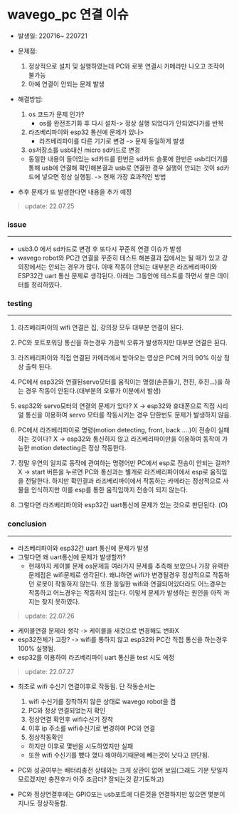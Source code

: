 # wavego_pc 연결 이슈

- 발생일: 220716~ 220721 
- 문제점: 
  1. 정상적으로 설치 및 실행하였는데 PC와 로봇 연결시 카메라만 나오고 조작이 불가능
  2. 아예 연결이 안되는 문제 발생

- 해결방법: 
  1. os 코드가 문제 인가?
      - os를 완전초기화 후 다시 설치-> 정상 실행 되었다가 안되었다가를 반복
  2. 라즈베리파이와 esp32 통신에 문제가 있나>
       - 라즈베리파이를 다른 기기로 변경 -> 문제 동일하게 발생
  3. os저장소를 usb대신 micro sd카드로 변경
    - 동일한 내용이 들어있는 sd카드를 한번은 sd카드 슬롯에 한번은 usb리더기를 통해 usb에 연결해 확인해본결과 usb로 연결한 경우 실행이 안되는 것이 sd카드에 넣으면 정상 실행됨.
    -> 현재 가장 효과적인 방법

- 추후 문제가 또 발생한다면 내용을 추가 예정

> update: 22.07.25

### issue <hr>

- usb3.0 에서 sd카드로 변경 후 또다시 꾸준히 연결 이슈가 발생
- wavego robot와  PC간 연결을 꾸준히 테스트 해본결과 집에서는 될 때가 있고 강의장에서는 안되는 경우가 많다. 이때 작동이 안되는 대부분은 라즈베리파이와 ESP32간 uart 통신 문제로 생각된다. 아래는 그동안에 테스트를 하면서 쌓은 데이터를 정리하였다.

### testing <hr>

1. 라즈베리파이의 wifi 연결은 집, 강의장 모두 대부분 연결이 된다.

2. PC와 포트포워딩 통신을 하는경우 가끔씩 오류가 발생하지만 대부분 연결은 된다.

3. 라즈베리파이와 직접 연결된 카메라에서 받아오는 영상은 PC에 거의 90% 이상 정상 출력 된다. 

4. PC에서 esp32와 연결된servo모터를 움직이는 명령(손흔들기, 전진, 후진...)을 하는 경우 작동이 안된다.(대부분의 오류가 이분에서 발생)
  1. esp32와 servo모터의 연결의 문제가 있다? X  → esp32와 휴대폰으로 직접 시리얼 통신을 이용하여 servo 모터를 작동시키는 경우 단한번도 문제가 발생하지 않음.
  2. PC에서 라즈베리파이로 명령(motion detecting, front, back ….)이 전송이 실패하는 것이다? X  → esp32와 통신하지 않고 라즈베리파이만을 이용하여 동작이 가능한 motion detecting은 정상 작동한다. 
  3. 정말 우연의 일치로 동작에 관여하는 명령어만 PC에서 esp로 전송이 안되는 걸까? X → start 버튼을 누르면 PC와 통신과는 별개로 라즈베리파이에서 esp로 움직임을 전달한다. 하지만 확인결과 라즈베리파이에서 작동하는 카메라는 정상적으로 사물을 인식하지만 이를 esp를 통한 움직임까지 전송이 되지 않는다.
  4. 그렇다면 라즈베리파이와 esp32간 uart통신에 문제가 있는 것으로 판단된다. (O)

### conclusion <hr>

- 라즈베리파이와 esp32간 uart 통신에 문제가 발생
- 그렇다면 왜 uart통신에 문제가 발생할까?
   - 현재까지 케이블 문제 os문제등 여러가지 문제를 추측해 보았으나 가장 유력한 문제점은 wifi문제로 생각된다. 왜냐하면 wifi가 변경될경우 정상적으로 작동하던 로봇이 작동하지 않는다. 또한 동일한 wifi와 연결되어있더라도 어느경우는 작동하고 어느경우는 작동하지 않는다. 이렇게 문제가 발생하는 원인을 아직 까지는 찾지 못하였다.

> update: 22.07.26

- 케이블연결 문제라 생각 -> 케이블을 새것으로 변경해도 변화X
- esp32전체가 고장? -> wifi를 통하지 않고 esp32와 PC간 직접 통신을 하는경우 100% 실행됨.
- esp32를 이용하여 라즈베리파이 uart 통신을 test 시도 에정

> update: 22.07.27

- 최초로 wifi 수신기 연결이후로 작동됨. 단 작동순서는
  1. wifi 수신기를 장착하지 않은 상태로 wavego robot을 켬
  2. PC와 정상 연결되었는지 확인
  3. 정상연결 확인후 wifi수신기 장착
  4. 이후 ip 주소를 wifi수신기로 변경하여 PC와 연결
  5. 정상작동확인
  - 하지만 이후로 몇번을 시도하였지만 실패
  - 또한 wifi 수신기를 뺐다 꼈다 해야하기때문에 빼는것이 낫다고 판단됨.

- PC와 성공여부는 배터리충전 상태와는 크게 상관이 없어 보임(그래도 기분 탓일지 모르겠지만 충전후가 아주 조금더? 잘되는것 같기도하고)

- PC와 정상연결후에는 GPIO또는 usb포트에 다른것을 연결하지만 않으면 몇분이 지나도 정상작동함.